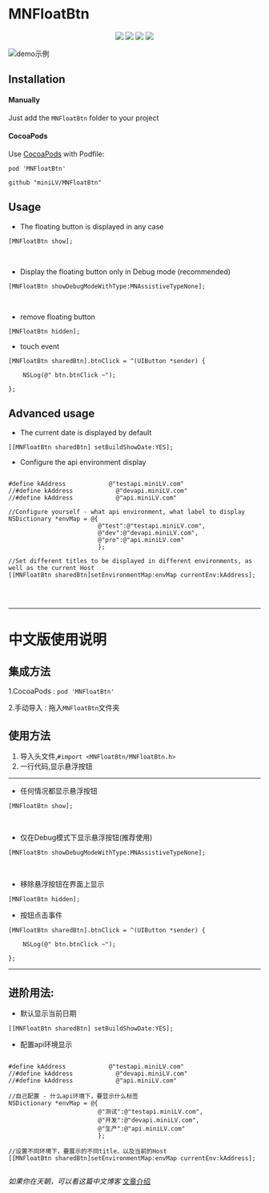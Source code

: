 # MNFloatBtn

<p align="center">
<a href=""><img src="https://img.shields.io/badge/pod-v2.1.0-brightgreen.svg"></a>
<a href=""><img src="https://img.shields.io/badge/ObjectiveC-compatible-orange.svg"></a>
<a href=""><img src="https://img.shields.io/badge/platform-iOS%207.0%2B-ff69b5152950834.svg"></a>
<a href="https://github.com/miniLV"><img src="https://img.shields.io/badge/license-MIT-green.svg?style=flat"></a>
</p>

![demo示例](https://github.com/miniLV/MNFloatBtn/blob/master/Resources/demo.gif)

## Installation

#### Manually

Just add the `MNFloatBtn` folder to your project

#### CocoaPods

Use [CocoaPods](https://cocoapods.org/) with Podfile:

```
pod 'MNFloatBtn'
```

```
github "miniLV/MNFloatBtn"
```

## Usage

- The floating button is displayed in any case
```
[MNFloatBtn show];
```
<br>

- Display the floating button only in Debug mode (recommended)
```
[MNFloatBtn showDebugModeWithType:MNAssistiveTypeNone];
```
<br>

- remove floating button
```
[MNFloatBtn hidden];
```

- touch event

``` 
[MNFloatBtn sharedBtn].btnClick = ^(UIButton *sender) {

	NSLog(@" btn.btnClick ~");
    
};
```

## Advanced usage

- The current date is displayed by default

```
[[MNFloatBtn sharedBtn] setBuildShowDate:YES];
```

- Configure the api environment display

```

#define kAddress            @"testapi.miniLV.com"
//#define kAddress            @"devapi.miniLV.com"
//#define kAddress            @"api.miniLV.com"
    
//Configure yourself - what api environment, what label to display
NSDictionary *envMap = @{
                         @"test":@"testapi.miniLV.com",
                         @"dev":@"devapi.miniLV.com",
                         @"pro":@"api.miniLV.com"
                         };
                             
//Set different titles to be displayed in different environments, as well as the current Host
[[MNFloatBtn sharedBtn]setEnvironmentMap:envMap currentEnv:kAddress]; 
    
```

<br>

---

# 中文版使用说明

## 集成方法

1.CocoaPods : `pod 'MNFloatBtn'`

2.手动导入 : 拖入`MNFloatBtn`文件夹 

## 使用方法
1. 导入头文件,`#import <MNFloatBtn/MNFloatBtn.h>`
2. 一行代码,显示悬浮按钮

---
- 任何情况都显示悬浮按钮
```
[MNFloatBtn show];
```
<br>

- 仅在Debug模式下显示悬浮按钮(推荐使用)
```
[MNFloatBtn showDebugModeWithType:MNAssistiveTypeNone];
```
<br>

- 移除悬浮按钮在界面上显示
```
[MNFloatBtn hidden];
```

- 按钮点击事件

``` 
[MNFloatBtn sharedBtn].btnClick = ^(UIButton *sender) {

	NSLog(@" btn.btnClick ~");
    
};
```

---

## 进阶用法:

- 默认显示当前日期
```
[[MNFloatBtn sharedBtn] setBuildShowDate:YES];
```

- 配置api环境显示

```

#define kAddress            @"testapi.miniLV.com"
//#define kAddress            @"devapi.miniLV.com"
//#define kAddress            @"api.miniLV.com"
    
//自己配置 - 什么api环境下，要显示什么标签
NSDictionary *envMap = @{
                         @"测试":@"testapi.miniLV.com",
                         @"开发":@"devapi.miniLV.com",
                         @"生产":@"api.miniLV.com"
                         };
                             
//设置不同环境下，要展示的不同title，以及当前的Host
[[MNFloatBtn sharedBtn]setEnvironmentMap:envMap currentEnv:kAddress]; 
    
```


*如果你在天朝，可以看这篇中文博客*
[文章介绍](https://www.jianshu.com/p/5a0ca7c4fd78)
